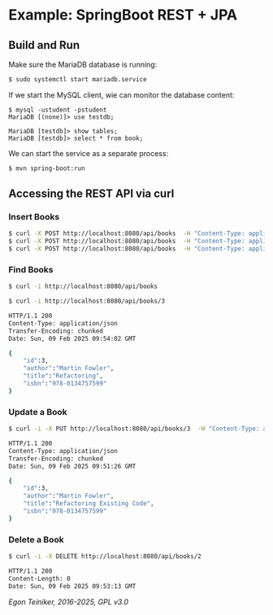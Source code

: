 # Example: SpringBoot REST + JPA

## Build and Run 

Make sure the MariaDB database is running: 
```Bash
$ sudo systemctl start mariadb.service 
```

If we start the MySQL client, wie can monitor the database content:
```
$ mysql -ustudent -pstudent
MariaDB [(none)]> use testdb;

MariaDB [testdb]> show tables;
MariaDB [testdb]> select * from book;	
```

We can start the service as a separate process:
```Bash
$ mvn spring-boot:run
```

## Accessing the REST API via curl

### Insert Books
```Bash
$ curl -X POST http://localhost:8080/api/books  -H "Content-Type: application/json" -d '{"id":1,"author":"Joshua Bloch","title":"Effective Java","isbn":"978-0134685991"}'
$ curl -X POST http://localhost:8080/api/books  -H "Content-Type: application/json" -d '{"id":2,"author":"Robert C. Martin","title":"Clean Code","isbn":"978-0132350884"}'
$ curl -X POST http://localhost:8080/api/books  -H "Content-Type: application/json" -d '{"id":3,"author":"Martin Fowler","title":"Refactoring","isbn":"978-0134757599"}'
```

### Find Books

```Bash
$ curl -i http://localhost:8080/api/books
```

```Bash
$ curl -i http://localhost:8080/api/books/3

HTTP/1.1 200 
Content-Type: application/json
Transfer-Encoding: chunked
Date: Sun, 09 Feb 2025 09:54:02 GMT

{
    "id":3,
    "author":"Martin Fowler",
    "title":"Refactoring",
    "isbn":"978-0134757599"
}
```

### Update a Book

```Bash
$ curl -i -X PUT http://localhost:8080/api/books/3  -H "Content-Type: application/json" -d '{"id":3,"author":"Martin Fowler","title":"Refactoring Existing Code","isbn":"978-0134757599"}'

HTTP/1.1 200 
Content-Type: application/json
Transfer-Encoding: chunked
Date: Sun, 09 Feb 2025 09:51:26 GMT

{
    "id":3,
    "author":"Martin Fowler",
    "title":"Refactoring Existing Code",
    "isbn":"978-0134757599"
}
```


### Delete a Book

```Bash
$ curl -i -X DELETE http://localhost:8080/api/books/2

HTTP/1.1 200 
Content-Length: 0
Date: Sun, 09 Feb 2025 09:53:13 GMT
```



*Egon Teiniker, 2016-2025, GPL v3.0*
